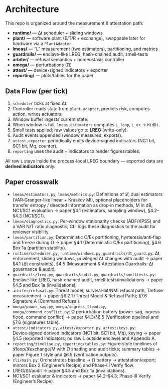 # Architecture

This repo is organized around the measurement & attestation path:

- **runtime/** — Δt scheduler + sliding windows
- **plant/** — software plant (E/T/R + exchange), swappable later for hardware via a `PlantAdapter`
- **lmeas/** — “L” measurement (two estimators), partitioning, and metrics
- **guardrails/** — enclave-like LREG, hash-chained audit, smell-tests
- **arbiter/** — refusal semantics + homeostasis controller
- **omega/** — perturbations (Ω)
- **attest/** — device-signed indicators + exporter
- **reporting/** — plots/tables for the paper

## Data Flow (per tick)

1. `scheduler` ticks at fixed Δt.
2. Controller reads state from `plant.adapter`, predicts risk, computes action, writes actuators.
3. Window buffer ingests current state.
4. When window is full, `lmeas.estimators` computes `L_loop`, `L_ex` → `M(dB)`.
5. Smell tests applied; raw values go to **LREG** (write-only).
6. Audit events appended (window measured, exports).
7. `attest.exporter` periodically emits device-signed indicators (NC1 bit, SC1 bit, Mq, counter).
8. `reporting` uses the audit + indicators to render figures/tables.

All raw `L` stays inside the process-local LREG boundary — exported data are **derived indicators** only.

## Paper crosswalk

- `lmeas/estimators.py`, `lmeas/metrics.py`: Definitions of 𝓛, dual estimators (VAR‑Granger-like linear + Kraskov MI), optional placeholders for transfer entropy / directed information as drop‑in methods, M in dB, NC1/SC1 evaluation → paper §4.1 (estimators, sampling window), §4.2–§4.3 (NC1/SC1).
- `lmeas/diagnostics.py`: Per‑window stationarity checks (ADF/KPSS) and a VAR N/T ratio diagnostic; CLI logs these diagnostics to the audit for reviewer visibility.
- `lmeas/partition.py`: Deterministic C/Ex partitioning, hysteresis/anti‑flap and freeze during Ω → paper §4.1 (Deterministic C/Ex partitioning), §4.6 Box 1a (partition stability).
- `runtime/scheduler.py`, `runtime/windows.py`, `guardrails/dt_guard.py`: Δt enforcement, sliding windows, privileged Δt changes with audit → paper §4.1 (Δt constraints), §4.5 (Measurement & Attestation Guardrails: Δt governance & audit).
- `guardrails/lreg.py`, `guardrails/audit.py`, `guardrails/smelltests.py`: Enclave‑like LREG, hash‑chained audit, smell‑tests/invalidations → paper §4.5 and Box 1a (invalidations).
- `arbiter/refusal.py`: Threat model, survival‑bit/NMI refusal path, Trefuse measurement → paper §6.2.1 (Threat Model & Refusal Path); §7.6 Signature A (Command Refusal).
- `omega/power_sag.py`, `omega/ingress_flood.py`, `omega/command_conflict.py`: Ω perturbation battery (power sag, ingress flood, command conflict) → paper §4.3/§6.5 (Verification pipeline) and §7.6 (signatures table).
- `attest/indicators.py`, `attest/exporter.py`, `attest/keys.py`: Device‑signed derived indicators (NC1 bit, SC1 bit, Mq), keying → paper §4.5 (exported indicators; no raw L outside enclave) and Appendix A.
- `reporting/timeline.py`, `reporting/tables.py`: Figure‑style timelines of 𝓛loop/𝓛exchange/M with Ω shading and audit ticks; summary tables → paper Figure 1 style and §6.5 (verification outputs).
- `cli/main.py`: Orchestrates baseline → Ω battery → attestation/export; mirrors Box 2 (Engineer’s Recipe) and Phase‑III Verify flow.
- LREG/Δt/audit → paper §4.5 and Box 1a (invalidations).
- NC1/SC1 evaluator & indicators → paper §4.2–§4.3; Phase‑III Verify (Engineer’s Recipe).
